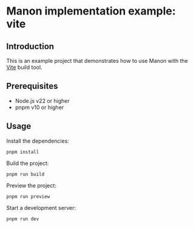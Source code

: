 # Manon implementation example: vite

## Introduction

This is an example project that demonstrates how to use Manon with the
[Vite](https://vitejs.dev/) build tool.

## Prerequisites

- Node.js v22 or higher
- pnpm v10 or higher

## Usage

Install the dependencies:

```console
pnpm install
```

Build the project:

```console
pnpm run build
```

Preview the project:

```console
pnpm run preview
```

Start a development server:

```console
pnpm run dev
```
